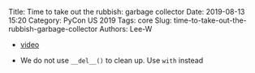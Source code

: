 Title: Time to take out the rubbish: garbage collector
Date: 2019-08-13 15:20
Category: PyCon US 2019
Tags: core
Slug: time-to-take-out-the-rubbish-garbage-collector
Authors: Lee-W

* [video](https://www.youtube.com/watch?v=CLW5Lyc1FN8)

* We do not use `__del__()` to clean up. Use `with` instead
